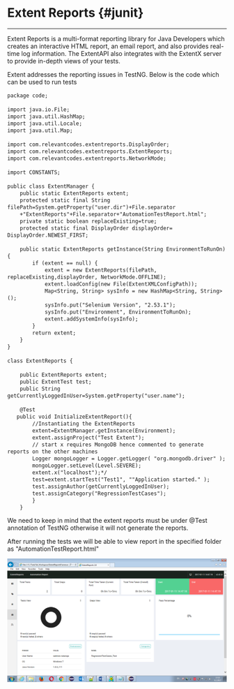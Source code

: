 # Extent Reports {#junit}

---

Extent Reports is a multi-format reporting library for Java Developers which creates an interactive HTML report, an email report, and also provides real-time log information. The ExtentAPI also integrates with the ExtentX server to provide in-depth views of your tests.

Extent  addresses the reporting issues in TestNG. Below is the code which can be used to run tests

```
package code;

import java.io.File;
import java.util.HashMap;
import java.util.Locale;
import java.util.Map;

import com.relevantcodes.extentreports.DisplayOrder;
import com.relevantcodes.extentreports.ExtentReports;
import com.relevantcodes.extentreports.NetworkMode;

import CONSTANTS;

public class ExtentManager {
    public static ExtentReports extent;
    protected static final String filePath=System.getProperty("user.dir")+File.separator
    +"ExtentReports"+File.separator+"AutomationTestReport.html";
    private static boolean replaceExisting=true;
    protected static final DisplayOrder displayOrder= DisplayOrder.NEWEST_FIRST;

    public static ExtentReports getInstance(String EnvironmentToRunOn) {
        if (extent == null) {
            extent = new ExtentReports(filePath, replaceExisting,displayOrder, NetworkMode.OFFLINE); 
            extent.loadConfig(new File(ExtentXMLConfigPath));
            Map<String, String> sysInfo = new HashMap<String, String>();
            sysInfo.put("Selenium Version", "2.53.1");
            sysInfo.put("Environment", EnvironmentToRunOn);
            extent.addSystemInfo(sysInfo);            
        }
        return extent;
    }
}

class ExtentReports {

    public ExtentReports extent;
    public ExtentTest test;
    public String getCurrentlyLoggedInUser=System.getProperty("user.name");

    @Test       
   public void InitializeExtentReport(){
        //Instantiating the ExtentReports
        extent=ExtentManager.getInstance(Environment);
        extent.assignProject("Test Extent");
        // start x requires MongoDB hence commented to generate reports on the other machines
        Logger mongoLogger = Logger.getLogger( "org.mongodb.driver" );
        mongoLogger.setLevel(Level.SEVERE);
        extent.x("localhost");*/
        test=extent.startTest("Test1", ""Application started." );
        test.assignAuthor(getCurrentlyLoggedInUser);
        test.assignCategory("RegressionTestCases");
        }
    }
```

We need to keep in mind that the extent reports must be under @Test annotation of TestNG otherwise it will not generate the reports.

After running the tests we will be able to view report in the specified folder as "AutomationTestReport.html"

![](/assets/ExtentReportsSample.png)

